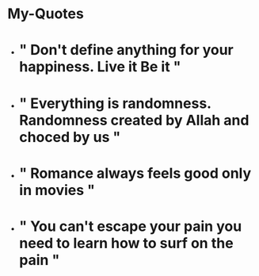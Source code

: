 # My-Quotes

- # " Don't define anything for your happiness. Live it Be it "
- # " Everything is randomness. Randomness created by Allah and choced by us "
- # " Romance always feels good only in movies "
- # " You can't escape your pain you need to learn how to surf on the pain "
